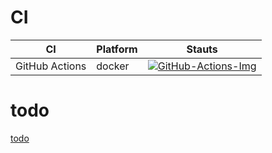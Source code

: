# CI

| CI             | Platform | Stauts                                      |
| -------------- | -------- | ------------------------------------------- |
| GitHub Actions | docker   | [![GitHub-Actions-Img]][GitHub-Actions-Url] |


# todo
[todo](/todo.md)


[GitHub-Actions-Img]:https://github.com/linianhui/div/workflows/test/badge.svg
[GitHub-Actions-Url]:https://github.com/linianhui/div/actions
